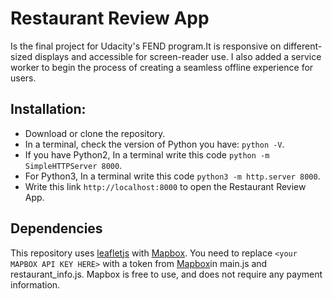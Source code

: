 # Restaurant Review App

Is the final project for Udacity's FEND program.It is responsive on different-sized displays and accessible for screen-reader use. I also added a service worker to begin the process of creating a seamless offline experience for users.

## Installation:

* Download or clone the repository.
* In a terminal, check the version of Python you have: `python -V`.
* If you have Python2, In a terminal write this code `python -m SimpleHTTPServer 8000`.
* For Python3, In a terminal write this code `python3 -m http.server 8000`.
* Write this link `http://localhost:8000` to open the Restaurant Review App.

## Dependencies

This repository uses [leafletjs](https://leafletjs.com/) with [Mapbox](https://www.mapbox.com/). You need to replace `<your MAPBOX API KEY HERE>` with a token from [Mapbox](https://www.mapbox.com/)in main.js and restaurant_info.js. Mapbox is free to use, and does not require any payment information.
